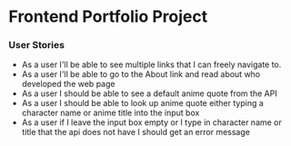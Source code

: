 # Frontend Portfolio Project 

### User Stories
- As a user I'll be able to see multiple links that I can freely navigate to. 
- As a user I'll be able to go to the About link and read about who developed the web page 
- As a user I should be able to see a default anime quote from the API 
- As a user I should be able to look up anime quote either typing a character name or anime title into the input box 
- As a user if I leave the input box empty or I type in character name or title that the api does not have I should get an error message 

